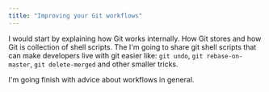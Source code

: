 ```yaml
---
title: "Improving your Git workflows"
---
```

I would start by explaining how Git works internally. How Git stores and how Git is collection of shell scripts.
The I'm going to share git shell scripts that can make developers live with git easier like: `git undo`, `git rebase-on-master`, `git delete-merged` and other smaller tricks.

I'm going finish with advice about workflows in general.

